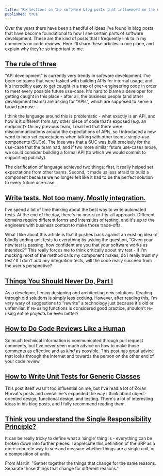 ```yaml
---
title: "Reflections on the software blog posts that influenced me the most"
published: true
---
```


Over the years there have been a handful of ideas I've found in blog posts that have become foundational to how I see certain parts of software development. These are the kind of posts that I frequently link to in my comments on code reviews. Here I'll share these articles in one place, and explain why they're so important to me.

## [The rule of three](https://blog.codinghorror.com/rule-of-three/)
"API development" is currently very trendy in software development. I've been on teams that were tasked with building APIs for internal usage, and it's incredibly easy to get caught in a trap of over-engineering code in order to meet every possible future use-case. It's hard to blame a developer for getting caught in this place - after all, the business people (and other development teams) are asking for "APIs", which are supposed to serve a broad purpose.

I think the language around this is problematic - what exactly is an API, and how is it different from any other piece of code that's exposed (e.g. an endpoint)? On my previous team, I realized that there were miscommunications around the expectations of APIs, so I introduced a new word to help set expectations when talking with other teams: single-use components (SUCs). The idea was that a SUC was built precisely for the use-case that the team had, and if two more similar future use-cases arose, we could consider building a formal API (to which we would commit to supporting publicly).

The clarification of language achieved two things: first, it really helped set expectations from other teams. Second, it made us less afraid to build a component because we no longer felt like it had to be the perfect solution to every future use-case.

## [Write tests. Not too many. Mostly integration.](https://kentcdodds.com/blog/write-tests)
I've spend a lot of time thinking about the best way to write automated tests. At the end of the day, there's no one-size-fits-all approach. Different domains require different forms and intensities of testing, and it's up to the engineers with business context to make those trade-offs.

What I like about this article is that it pushes back against an existing idea of blindly adding unit tests to everything by asking the question, "Given your new test is passing, how confident are you that your software works as intended?" This really forces me to think critically about my test - if I'm mocking most of the method calls my component makes, do I really trust my test? If I don't add any integration tests, will the code really succeed from the user's perspective?

## [Things You Should Never Do, Part I](https://www.joelonsoftware.com/2000/04/06/things-you-should-never-do-part-i/)
As a developer, I enjoy designing and architecting new solutions. Reading through old solutions is simply less exciting. However, after reading this, I'm _very_ wary of suggestions to "rewrite" a technology just because it's old or unfamiliar. If re-using functions is considered good practice, shouldn't re-using entire projects be even better?

## [How to Do Code Reviews Like a Human](https://mtlynch.io/human-code-reviews-1/)
So much technical information is communicated through pull request comments, but I've never seen much advice on how to make those comments as effective and as _kind_ as possible. This post has great advice that looks through the internet and towards the person on the other end of your code review.

## [How to Write Unit Tests for Generic Classes](http://codinghelmet.com/articles/how-to-write-unit-tests-for-generic-classes)
This post itself wasn't too influential on me, but I've read a lot of Zoran Horvat's posts and overall he's expanded the way I think about object-oriented design, functional design, and testing. There's a lot of interesting ideas in his blog posts, and I fully recommend reading them.

## [Think you understand the Single Responsibility Principle?](https://hackernoon.com/you-dont-understand-the-single-responsibility-principle-abfdd005b137)
It can be really tricky to define what a 'single' thing is - everything can be broken down into further pieces. I appreciate this definition of the SRP as a more concrete way to see and measure whether things are a single unit, or a composition of units.

From Martin: "Gather together the things that change for the same reasons. Separate those things that change for different reasons."






